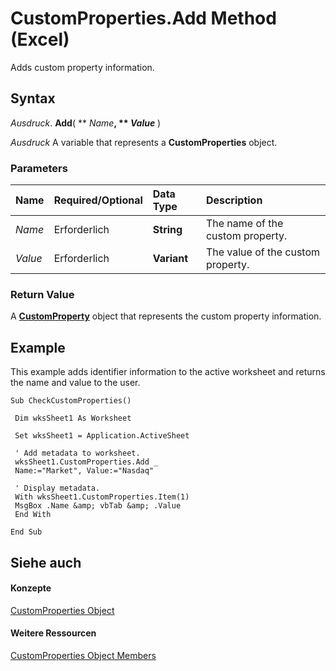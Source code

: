 
# CustomProperties.Add Method (Excel)

Adds custom property information.


## Syntax

 _Ausdruck_. **Add**( ** _Name_**, ** _Value_** )

 _Ausdruck_ A variable that represents a **CustomProperties** object.


### Parameters



|**Name**|**Required/Optional**|**Data Type**|**Description**|
|:-----|:-----|:-----|:-----|
| _Name_|Erforderlich|**String**|The name of the custom property.|
| _Value_|Erforderlich|**Variant**|The value of the custom property.|

### Return Value

A  **[CustomProperty](df8b58d8-ccfd-00bb-723a-a9c328f0b38b.md)** object that represents the custom property information.


## Example

This example adds identifier information to the active worksheet and returns the name and value to the user.


```
Sub CheckCustomProperties() 
 
 Dim wksSheet1 As Worksheet 
 
 Set wksSheet1 = Application.ActiveSheet 
 
 ' Add metadata to worksheet. 
 wksSheet1.CustomProperties.Add _ 
 Name:="Market", Value:="Nasdaq" 
 
 ' Display metadata. 
 With wksSheet1.CustomProperties.Item(1) 
 MsgBox .Name &amp; vbTab &amp; .Value 
 End With 
 
End Sub
```


## Siehe auch


#### Konzepte


[CustomProperties Object](f0f38570-e3bf-58ad-ab8a-e412ad869907.md)
#### Weitere Ressourcen


[CustomProperties Object Members](http://msdn.microsoft.com/library/79a9e757-b302-5a0d-11a8-0e52f1ab0a97%28Office.15%29.aspx)